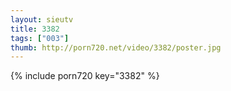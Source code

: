 ```yaml
--- 
layout: sieutv
title: 3382
tags: ["003"]
thumb: http://porn720.net/video/3382/poster.jpg
---
```

{% include porn720 key="3382" %} 
